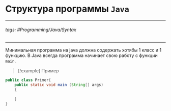 # Структура программы `Java`
***
###### tags: #Programming/Java/Syntax 
***

Минимальная программа на java должна содержать хотябы 1 класс и 1 функцию.
В Java всегда программа начинает свою работу с функции `main`.
>[!example] Пример
```java
public class Primer{
	public static void main (String[] args)
	{
		
	}
}
```